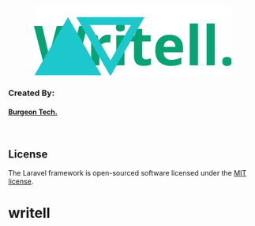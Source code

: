 <p align="center"><a href="https://writell.herokuapp.com" target="_blank"><img src="https://github.com/sushant403/writell/blob/master/public/img/brand/biglogo.svg" width="400"></a></p>

### Created By:

#### [Burgeon Tech.](https://burgeon.com.np)

<br>

## License

The Laravel framework is open-sourced software licensed under the [MIT license](https://opensource.org/licenses/MIT).
# writell

